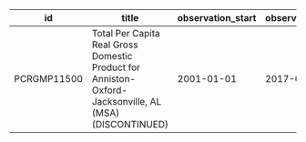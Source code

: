 | id          | title                                                                                                  | observation_start   | observation_end   |
|-------------|--------------------------------------------------------------------------------------------------------|---------------------|-------------------|
| PCRGMP11500 | Total Per Capita Real Gross Domestic Product for Anniston-Oxford-Jacksonville, AL (MSA) (DISCONTINUED) | 2001-01-01          | 2017-01-01        |